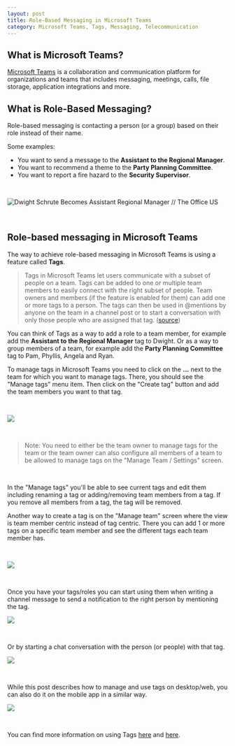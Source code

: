```yaml
---
layout: post
title: Role-Based Messaging in Microsoft Teams
category: Microsoft Teams, Tags, Messaging, Telecommunication
---
```


## What is Microsoft Teams? ##

[Microsoft Teams](https://www.microsoft.com/en-us/microsoft-365/microsoft-teams/group-chat-software) is a collaboration and communication platform for organizations and teams that includes messaging, meetings, calls, file storage, application integrations and more.

## What is Role-Based Messaging? ##

Role-based messaging is contacting a person (or a group) based on their role instead of their name.

Some examples:

* You want to send a message to the **Assistant to the Regional Manager**.
* You want to recommend a theme to the **Party Planning Committee**.
* You want to report a fire hazard to the **Security Supervisor**.

<br>

![Dwight Schrute Becomes Assistant Regional Manager // The Office US](https://i.makeagif.com/media/4-17-2015/F06bPD.gif)

<br>

## Role-based messaging in Microsoft Teams ##

The way to achieve role-based messaging in Microsoft Teams is using a feature called **Tags**.

> Tags in Microsoft Teams let users communicate with a subset of people on a team. Tags can be added to one or multiple team members to easily connect with the right subset of people. Team owners and members (if the feature is enabled for them) can add one or more tags to a person. The tags can then be used in @mentions by anyone on the team in a channel post or to start a conversation with only those people who are assigned that tag.
([source](https://docs.microsoft.com/en-us/microsoftteams/manage-tags))

You can think of Tags as a way to add a role to a team member, for example add the **Assistant to the Regional Manager** tag to Dwight.
Or as a way to group members of a team, for example add the **Party Planning Committee** tag to Pam, Phyllis, Angela and Ryan.

To manage tags in Microsoft Teams you need to click on the **...** next to the team for which you want to manage tags. There, you should see the "Manage tags" menu item. Then click on the "Create tag" button and add the team members you want to that tag.

<br>

![](/images/managetags.png)

<br>

> Note: You need to either be the team owner to manage tags for the team or the team owner can also configure all members of a team to be allowed to manage tags on the "Manage Team / Settings" screen.

<br>

In the "Manage tags" you'll be able to see current tags and edit them including renaming a tag or adding/removing team members from a tag. If you remove all members from a tag, the tag will be removed.

Another way to create a tag is on the "Manage team" screen where the view is team member centric instead of tag centric. There you can add 1 or more tags on a specific team member and see the different tags each team member has.

<br>

![](/images/managetags3.png)

<br>

Once you have your tags/roles you can start using them when writing a channel message to send a notification to the right person by mentioning the tag.

![](/images/mention1.png)

<br>

Or by starting a chat conversation with the person (or people) with that tag.

![](/images/chat1.png)

<br>

While this post describes how to manage and use tags on desktop/web, you can also do it on the mobile app in a similar way.

![](/images/managetagsmobile1.png)

<br>

You can find more information on using Tags [here](https://support.office.com/en-us/article/using-tags-in-teams-667bd56f-32b8-4118-9a0b-56807c96d91e) and [here](https://docs.microsoft.com/en-us/microsoftteams/manage-tags).
